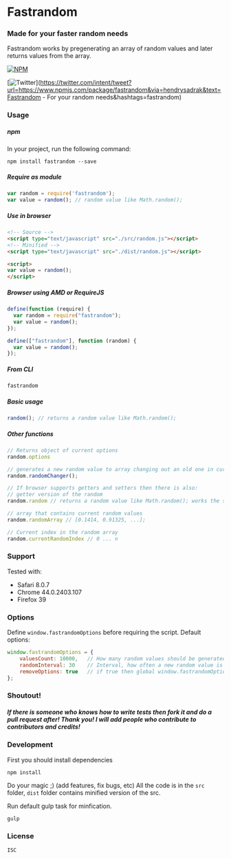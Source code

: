 # Fastrandom
### Made for your faster random needs

Fastrandom works by pregenerating an array of random values and later returns values from the array.

[![NPM](https://nodei.co/npm/fastrandom.png?downloads=true&downloadRank=true&stars=true)](https://nodei.co/npm/fastrandom/)

[![Twitter](https://img.shields.io/twitter/url/https/shields.io.svg?style=social)](https://twitter.com/intent/tweet?url=https://www.npmjs.com/package/fastrandom&via=hendrysadrak&text=Fastrandom - For your random needs&hashtags=fastrandom)

### Usage

##### npm
In your project, run the following command:
```
npm install fastrandom --save
```

##### Require as module
```javascript
var random = require('fastrandom');
var value = random(); // random value like Math.random();
```

##### Use in browser
```html
<!-- Source -->
<script type="text/javascript" src="./src/random.js"></script>
<!-- Minified -->
<script type="text/javascript" src="./dist/random.js"></script>

<script>
var value = random();
</script>
```

##### Browser using AMD or RequireJS
```javascript
define(function (require) {
  var random = require("fastrandom");
  var value = random();
});

define(["fastrandom"], function (random) {
  var value = random();
});
```

##### From CLI
```javascript
fastrandom
```

##### Basic usage
```javascript
random(); // returns a random value like Math.random();
```

##### Other functions
```javascript
// Returns object of current options
random.options

// generates a new random value to array changing out an old one in current index
random.randomChanger();

// If browser supports getters and setters then there is also:
// getter version of the random
random.random // returns a random value like Math.random(); works the same like random();

// array that contains current random values
random.randomArray // [0.1414, 0.91325, ...];

// Current index in the random array
random.currentRandomIndex // 0 ... n

```

### Support
Tested with:
* Safari 8.0.7
* Chrome 44.0.2403.107
* Firefox 39

### Options
Define ```window.fastrandomOptions``` before requiring the script.
Default options:
```javascript
window.fastrandomOptions = {
    valuesCount: 10000,   // How many random values should be generated at init, more values mean less looping
    randomInterval: 30    // Interval, how often a new random value is generated (in ms),
    removeOptions: true   // if true then global window.fastrandomOptions will be deleted after init
};
```

### Shoutout!
##### If there is someone who knows how to write tests then fork it and do a pull request after! Thank you! I will add people who contribute to contributors and credits!

### Development
First you should install dependencies
```
npm install
```
Do your magic ;) (add features, fix bugs, etc) All the code is in the ```src``` folder, ```dist``` folder contains minified version of the src.

Run default gulp task for minfication.
```
gulp
```

### License
```
ISC
```
